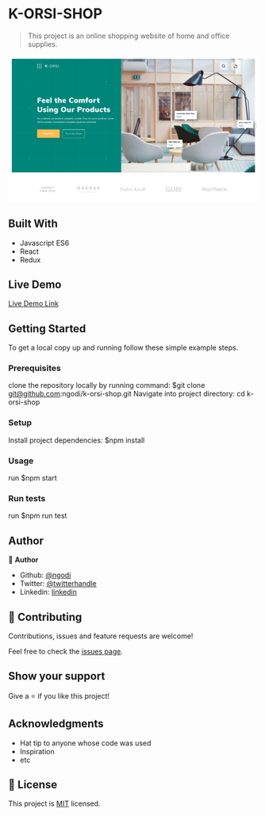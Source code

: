# K-ORSI-SHOP

>This project is an online shopping website of home and office supplies.

![screenshot](./k_orsi_shop.png)


## Built With

- Javascript ES6
- React
- Redux

## Live Demo

[Live Demo Link](https://livedemo.com)


## Getting Started


To get a local copy up and running follow these simple example steps.

### Prerequisites
clone the repository locally by running command: $git clone git@github.com:ngodi/k-orsi-shop.git
Navigate into project directory: cd k-orsi-shop

### Setup
Install project dependencies: $npm install

### Usage
run $npm start
### Run tests
run $npm run test

## Author

👤 **Author**

- Github: [@ngodi](https://github.com/ngodi)
- Twitter: [@twitterhandle](https://twitter.com/albertngodi)
- Linkedin: [linkedin](https://www.linkedin.com/in/albert-ngodi-b80267174/)

## 🤝 Contributing

Contributions, issues and feature requests are welcome!

Feel free to check the [issues page](issues/).

## Show your support

Give a ⭐️ if you like this project!

## Acknowledgments

- Hat tip to anyone whose code was used
- Inspiration
- etc

## 📝 License

This project is [MIT](lic.url) licensed.
